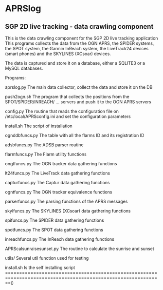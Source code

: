 # APRSlog

## SGP 2D live tracking - data crawling component

This is the data crawling component for the SGP 2D  live tracking application  
This programs collects the data from the OGN APRS, the SPIDER systems, the SPOT system, the Garmin InReach system, the LiveTrack24 devices (smart phones) and the SKYLINES (XCsoar) devices.

The data is captured and store it on a database, either a SQLITE3 or a MySQL databases.

Programs:

aprslog.py		  	The main data collector, collect the data and store it on the DB

push2ogn.sh		  	The program that collects the positions from the SPOT/SPIDER/INREACH/ ... servers and push it to the OGN APRS servers

config.py		    	The routine that reads the configuration file on /etc/local/APRSconfig.ini and set the configuration parameters

install.sh		  	The script of installation

ognddbfuncs.py			The table with all the flarms ID and its registration ID

adsbfuncs.py			The ADSB parser routine

flarmfuncs.py			The Flarm utility functions

ongtfuncs.py			The OGN tracker data gathering functions

lt24funcs.py			The LiveTrack data gathering functions

capturfuncs.py			The Captur data gathering functions

ogntfuncs.py			The OGN tracker equivalence functions

parserfuncs.py			The parsing functions of the APRS messages

skylfuncs.py			The SKYLINES (XCsoar) data gathering functions

spifuncs.py			The SPIDER data gathering functions

spotfuncs.py			The SPOT data gathering functions

inreachfuncs.py			The InReach data gathering functions

APRScalsunraisesunset.py	The routine to calculate the sunrise and sunset

utils/				Several util function used for testing


install.sh			Is the self installing script
==============================================================================================================0
